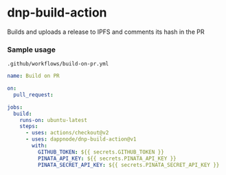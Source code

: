 # dnp-build-action

Builds and uploads a release to IPFS and comments its hash in the PR

### Sample usage

`.github/workflows/build-on-pr.yml`

```yaml
name: Build on PR

on:
  pull_request:

jobs:
  build:
    runs-on: ubuntu-latest
    steps:
      - uses: actions/checkout@v2
      - uses: dappnode/dnp-build-action@v1
        with:
          GITHUB_TOKEN: ${{ secrets.GITHUB_TOKEN }}
          PINATA_API_KEY: ${{ secrets.PINATA_API_KEY }}
          PINATA_SECRET_API_KEY: ${{ secrets.PINATA_SECRET_API_KEY }}
```
